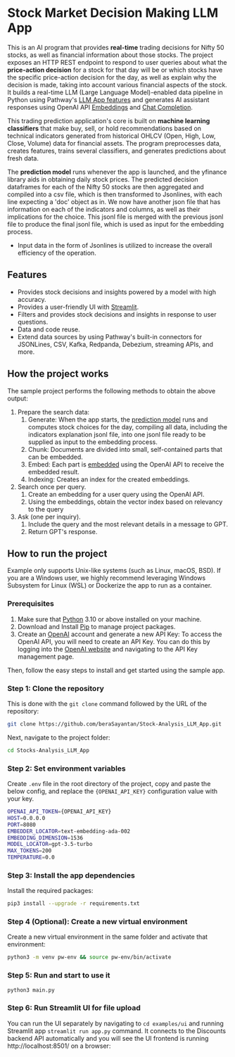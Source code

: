 # Stock Market Decision Making LLM App

This is an AI program that provides **real-time** trading decisions for Nifty 50 stocks, as well as financial information about those stocks. The project exposes an HTTP REST endpoint to respond to user queries about what the **price-action decision** for a stock for that day will be or which stocks have the specific price-action decision for the day, as well as explain why the decision is made, taking into account various financial aspects of the stock. It builds a real-time LLM (Large Language Model)-enabled data pipeline in Python using Pathway's [LLM App features](https://github.com/pathwaycom/llm-app) and generates AI assistant responses using OpenAI API [Embeddings](https://platform.openai.com/docs/api-reference/embeddings) and [Chat Completion](https://platform.openai.com/docs/api-reference/completions).

This trading prediction application's core is built on **machine learning classifiers** that make buy, sell, or hold recommendations based on technical indicators generated from historical OHLCV (Open, High, Low, Close, Volume) data for financial assets. The program preprocesses data, creates features, trains several classifiers, and generates predictions about fresh data.

The **prediction model** runs whenever the app is launched, and the yfinance library aids in obtaining daily stock prices. The predicted decision dataframes for each of the Nifty 50 stocks are then aggregated and compiled into a csv file, which is then transformed to Jsonlines, with each line expecting a 'doc' object as in. We now have another json file that has information on each of the indicators and columns, as well as their implications for the choice. This jsonl file is merged with the previous jsonl file to produce the final jsonl file, which is used as input for the embedding process. 

- Input data in the form of Jsonlines is utilized to increase the overall efficiency of the operation.


## Features

- Provides stock decisions and insights powered by a model with high accuracy. 
- Provides a user-friendly UI with [Streamlit](https://streamlit.io/).
- Filters and provides stock decisions and insights in response to user questions. 
- Data and code reuse. 
- Extend data sources by using Pathway's built-in connectors for JSONLines, CSV, Kafka, Redpanda, Debezium, streaming APIs, and more.


## How the project works

The sample project performs the following methods to obtain the above output:

1. Prepare the search data:
    1. Generate: When the app starts, the [prediction model](/examples/predictionmodel/stock_prediction.py) runs and computes stock choices for the day, compiling all data, including the indicators explanation jsonl file, into one jsonl file ready to be supplied as input to the embedding process.
    2. Chunk: Documents are divided into small, self-contained parts that can be embedded.
    3. Embed: Each part is [embedded](https://platform.openai.com/docs/guides/embeddings) using the OpenAI API to receive the embedded result.
    4. Indexing: Creates an index for the created embeddings.
2. Search once per query.
    1. Create an embedding for a user query using the OpenAI API.
    2. Using the embeddings, obtain the vector index based on relevancy to the query
3. Ask (one per inquiry).
    1. Include the query and the most relevant details in a message to GPT.
    2. Return GPT's response.


## How to run the project

Example only supports Unix-like systems (such as Linux, macOS, BSD). If you are a Windows user, we highly recommend leveraging Windows Subsystem for Linux (WSL) or Dockerize the app to run as a container.

### Prerequisites

1. Make sure that [Python](https://www.python.org/downloads/) 3.10 or above installed on your machine.
2. Download and Install [Pip](https://pip.pypa.io/en/stable/installation/) to manage project packages.
3. Create an [OpenAI](https://openai.com/) account and generate a new API Key: To access the OpenAI API, you will need to create an API Key. You can do this by logging into the [OpenAI website](https://openai.com/product) and navigating to the API Key management page.

Then, follow the easy steps to install and get started using the sample app.

### Step 1: Clone the repository

This is done with the `git clone` command followed by the URL of the repository:

```bash
git clone https://github.com/beraSayantan/Stock-Analysis_LLM_App.git
```

Next,  navigate to the project folder:

```bash
cd Stocks-Analysis_LLM_App
```

### Step 2: Set environment variables

Create `.env` file in the root directory of the project, copy and paste the below config, and replace the `{OPENAI_API_KEY}` configuration value with your key. 

```bash
OPENAI_API_TOKEN={OPENAI_API_KEY}
HOST=0.0.0.0
PORT=8080
EMBEDDER_LOCATOR=text-embedding-ada-002
EMBEDDING_DIMENSION=1536
MODEL_LOCATOR=gpt-3.5-turbo
MAX_TOKENS=200
TEMPERATURE=0.0
```

### Step 3: Install the app dependencies

Install the required packages:

```bash
pip3 install --upgrade -r requirements.txt
```
### Step 4 (Optional): Create a new virtual environment

Create a new virtual environment in the same folder and activate that environment:

```bash
python3 -m venv pw-env && source pw-env/bin/activate
```

### Step 5: Run and start to use it

```bash
python3 main.py
```

### Step 6: Run Streamlit UI for file upload

You can run the UI separately by navigating to `cd examples/ui` and running Streamlit app
`streamlit run app.py` command. It connects to the Discounts backend API automatically and you will see the UI frontend is running http://localhost:8501/ on a browser:

